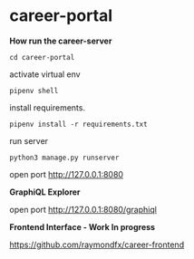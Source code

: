 # career-portal
**How run the career-server**

```console
cd career-portal
```

activate virtual env

```console
pipenv shell
```

install requirements.

```console
pipenv install -r requirements.txt
```

run server 

```console
python3 manage.py runserver
```

open port http://127.0.0.1:8080

**GraphiQL Explorer**

open port http://127.0.0.1:8080/graphiql


**Frontend Interface - Work In progress**

https://github.com/raymondfx/career-frontend